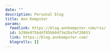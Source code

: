 ```yaml
---
date: ""
description: Personal blog
title: Ann Kempster
params:
  feedlink: https://blog.annkempster.com/rss/
  id: b298e975bddf85bb04f3e28a7ef28653
  link: https://blog.annkempster.com/
  blogrolls: []
---
```

